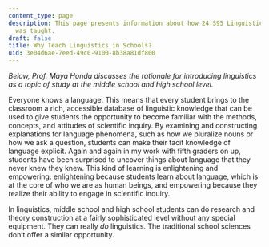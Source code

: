 ```yaml
---
content_type: page
description: This page presents information about how 24.S95 Linguistics in K-12 Education
  was taught.
draft: false
title: Why Teach Linguistics in Schools?
uid: 3e04d6ae-7eed-49c0-9100-8b38a81df800
---
```

*Below, Prof. Maya Honda discusses the rationale for introducing linguistics as a topic of study at the middle school and high school level.*

Everyone knows a language. This means that every student brings to the classroom a rich, accessible database of linguistic knowledge that can be used to give students the opportunity to become familiar with the methods, concepts, and attitudes of scientific inquiry. By examining and constructing explanations for language phenomena, such as how we pluralize nouns or how we ask a question, students can make their tacit knowledge of language explicit. Again and again in my work with fifth graders on up, students have been surprised to uncover things about language that they never knew they knew. This kind of learning is enlightening and empowering: enlightening because students learn about language, which is at the core of who we are as human beings, and empowering because they realize their ability to engage in scientific inquiry.

In linguistics, middle school and high school students can do research and theory construction at a fairly sophisticated level without any special equipment. They can really *do* linguistics. The traditional school sciences don’t offer a similar opportunity.